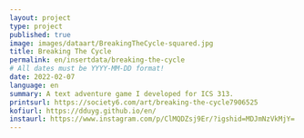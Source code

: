 ```yaml
---
layout: project
type: project
published: true
image: images/dataart/BreakingTheCycle-squared.jpg
title: Breaking The Cycle
permalink: en/insertdata/breaking-the-cycle
# All dates must be YYYY-MM-DD format!
date: 2022-02-07
language: en
summary: A text adventure game I developed for ICS 313.
printsurl: https://society6.com/art/breaking-the-cycle7906525
kofiurl: https://dduyg.github.io/en/
instaurl: https://www.instagram.com/p/ClMQDZsj9Er/?igshid=MDJmNzVkMjY=
---
```

